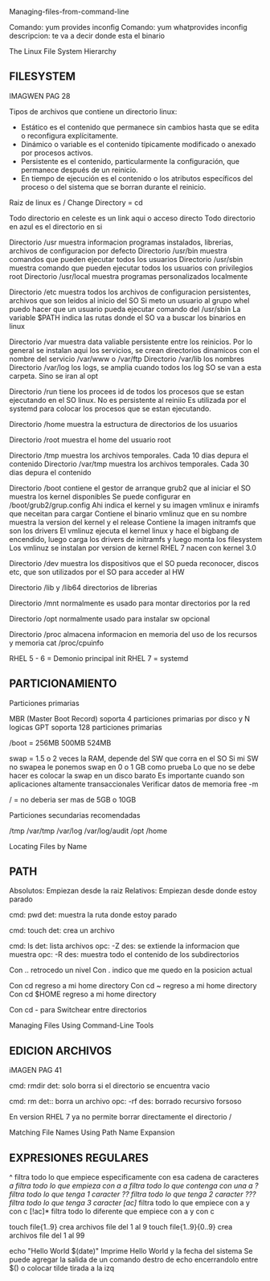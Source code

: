Managing-files-from-command-line

Comando: yum provides inconfig
Comando: yum whatprovides inconfig
descripcion: te va a decir donde esta el binario

The Linux File System Hierarchy

FILESYSTEM 
----------------------------------------------

IMAGWEN PAG 28

Tipos de archivos que contiene un directorio linux:

- Estático es el contenido que permanece sin cambios hasta que se edita o reconfigura explícitamente.
- Dinámico o variable es el contenido típicamente modificado o anexado por procesos activos.
- Persistente es el contenido, particularmente la configuración, que permanece después de un reinicio.
- En tiempo de ejecución es el contenido o los atributos específicos del proceso o del sistema que se borran durante el reinicio.

Raiz de linux es /
Change Directory = cd

Todo directorio en celeste es un link aqui o acceso directo
Todo directorio en azul es el directorio en si

Directorio /usr muestra informacion programas instalados, librerias, archivos de configuracion por defecto
Directorio /usr/bin muestra comandos que pueden ejecutar todos los usuarios
Directorio /usr/sbin muestra comando que pueden ejecutar todos los usuarios con privilegios root
Directorio /usr/local muestra programas personalizados localmente

Directorio /etc muestra todos los archivos de configuracion persistentes, archivos que son leidos al inicio del SO
Si meto un usuario al grupo whel puedo hacer que un usuario pueda ejecutar comando del /usr/sbin
La variable $PATH indica las rutas donde el SO va a buscar los binarios en linux

Directorio /var muestra data valiable persistente entre los reinicios.
Por lo general se instalan aqui los servicios, se crean directorios dinamicos con el nombre del servicio /var/www o /var/ftp
Directorio /var/lib los nombres
Directorio /var/log los logs, se amplia cuando todos los log SO se van a esta carpeta. Sino se iran al opt

Directorio /run tiene los procees id de todos los procesos que se estan ejecutando en el SO linux. No es persistente al reiniio
Es utilizada por el systemd para colocar los procesos que se estan ejecutando.

Directorio /home muestra la estructura de directorios de los usuarios

Directorio /root muestra el home del usuario root

Directorio /tmp muestra los archivos temporales. Cada 10 dias depura el contenido
Directorio /var/tmp muestra los archivos temporales. Cada 30 dias depura el contenido

Directorio /boot contiene el gestor de arranque grub2 que al iniciar el SO muestra los kernel disponibles 
Se puede configurar en /boot/grub2/grup.config
Ahi indica el kernel y su imagen vmlinux e iniramfs que neceitan para cargar
Contiene el binario vmlinuz que en su nombre muestra la version del kernel y el release
Contiene la imagen initramfs que son los drivers
El vmlinuz ejecuta el kernel linux y hace el bigbang de encendido, luego carga los drivers de initramfs y luego monta los filesystem
Los vmlinuz se instalan por version de kernel
RHEL 7 nacen con kernel 3.0

Directorio /dev muestra los dispositivos que el SO pueda reconocer, discos etc, que son utilizados por el SO para acceder al HW

Directorio /lib y /lib64 directorios de librerias

Directorio /mnt normalmente es usado para montar directorios por la red

Directorio /opt normalmente usado para instalar sw opcional

Directorio /proc almacena informacion en memoria del uso de los recursos y memoria
cat /proc/cpuinfo

RHEL 5 - 6 = Demonio principal init
RHEL 7 = systemd

PARTICIONAMIENTO
----------------------------------------------

Particiones primarias

MBR (Master Boot Record) soporta 4 particiones primarias por disco y N logicas
GPT soporta 128 particiones primarias

/boot = 256MB 500MB 524MB

swap = 1.5 o 2 veces la RAM, depende del SW que corra en el SO
Si mi SW no swapea le ponemos swap en 0 o 1 GB como prueba
Lo que no se debe hacer es colocar la swap en un disco barato
Es importante cuando son aplicaciones altamente transaccionales
Verificar datos de memoria free -m

/ = no deberia ser mas de 5GB o 10GB

Particiones secundarias recomendadas

/tmp
/var/tmp
/var/log
/var/log/audit
/opt
/home

Locating Files by Name

PATH 
-------------------------
Absolutos: Empiezan desde la raiz
Relativos: Empiezan desde donde estoy parado

cmd: pwd
det: muestra la ruta donde estoy parado

cmd: touch
det: crea un archivo

cmd: ls
det: lista archivos
opc: -Z
des: se extiende la informacion que muestra
opc: -R
des: muestra todo el contenido de los subdirectorios

Con .. retrocedo un nivel
Con . indico que me quedo en la posicion actual

Con cd       regreso a mi home directory
Con cd ~     regreso a mi home directory
Con cd $HOME regreso a mi home directory

Con cd -     para Switchear entre directorios

Managing Files Using Command-Line Tools

EDICION ARCHIVOS
-------------------------

iMAGEN PAG 41

cmd: rmdir
det: solo borra si el directorio se encuentra vacio

cmd: rm
det:: borra un archivo
opc: -rf
des: borrado recursivo forsoso

En version RHEL 7 ya no permite borrar directamente el directorio /

Matching File Names Using Path Name Expansion

EXPRESIONES REGULARES
----------------------------

^ filtra todo lo que empiece especificamente con esa cadena de caracteres
*a filtra todo lo que empieza con a
*a* filtra todo lo que contenga con una a
? filtra todo lo que tenga 1 caracter
?? filtra todo lo que tenga 2 caracter
??? filtra todo lo que tenga 3 caracter
[ac]* filtra todo lo que empiece con a y con c
[!ac]* filtra todo lo diferente que empiece con a y con c

touch file{1..9} crea archivos file del 1 al 9
touch file{1..9}{0..9} crea archivos file del 1 al 99

echo "Hello World $(date)" 
Imprime Hello World y la fecha del sistema
Se puede agregar la salida de un comando destro de echo encerrandolo entre $() o colocar tilde tirada a la izq

 


